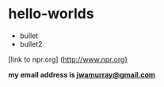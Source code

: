 hello-worlds
============
* bullet
* bullet2


[link to npr.org] (http://www.npr.org}

<b>my email address is jwamurray@gmail.com</b>


